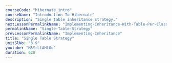 ```yaml
---
courseCode: "hibernate_intro"
courseName: "Introduction To Hibernate"
description: "Single table inheritance strategy."
nextLessonPermalinkName: "Implementing-Inheritance-With-Table-Per-Class-Strategy"
permalinkName: "Single-Table-Strategy"
prevLessonPermalinkName: "Implementing-Inheritance"
title: "Single Table Strategy"
unitSlNo: "3.9"
youtube: "M5YrLtAHtOo"
duration: 628
---
```

